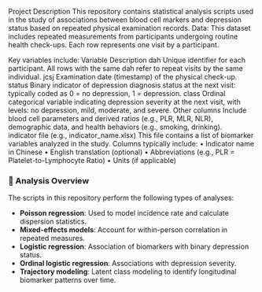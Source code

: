 Project Description
This repository contains statistical analysis scripts used in the study of associations between blood cell markers and depression status based on repeated physical examination records.
Data: This dataset includes repeated measurements from participants undergoing routine health check-ups. Each row represents one visit by a participant.

Key variables include:
Variable	      Description
dah	            Unique identifier for each participant. All rows with the same dah refer to repeat visits by the same individual.
jcsj	          Examination date (timestamp) of the physical check-up.
status	        Binary indicator of depression diagnosis status at the next visit: typically coded as 0 = no depression, 1 = depression.
class         	Ordinal categorical variable indicating depression severity at the next visit, with levels: no depression, mild, moderate, and severe.
Other columns	  Include blood cell parameters and derived ratios (e.g., PLR, MLR, NLR), demographic data, and health behaviors (e.g., smoking, drinking).
 
indicator file (e.g., indicator_name.xlsx)
This file contains a list of biomarker variables analyzed in the study. 
Columns typically include:
•	Indicator name in Chinese
•	English translation (optional)
•	Abbreviations (e.g., PLR = Platelet-to-Lymphocyte Ratio)
•	Units (if applicable)


### 🧪 Analysis Overview

The scripts in this repository perform the following types of analyses:

- **Poisson regression**: Used to model incidence rate and calculate dispersion statistics.
- **Mixed-effects models**: Account for within-person correlation in repeated measures.
- **Logistic regression**: Association of biomarkers with binary depression status.
- **Ordinal logistic regression**: Associations with depression severity.
- **Trajectory modeling**: Latent class modeling to identify longitudinal biomarker patterns over time.

